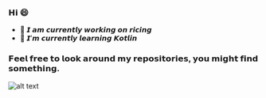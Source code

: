 ### 𝗛𝗶 😄
- 🔭 𝙄 𝙖𝙢 𝙘𝙪𝙧𝙧𝙚𝙣𝙩𝙡𝙮 𝙬𝙤𝙧𝙠𝙞𝙣𝙜 𝙤𝙣 𝙧𝙞𝙘𝙞𝙣𝙜
- 🌱 𝙄’𝙢 𝙘𝙪𝙧𝙧𝙚𝙣𝙩𝙡𝙮 𝙡𝙚𝙖𝙧𝙣𝙞𝙣𝙜 𝙆𝙤𝙩𝙡𝙞𝙣
### 𝗙𝗲𝗲𝗹 𝗳𝗿𝗲𝗲 𝘁𝗼 𝗹𝗼𝗼𝗸 𝗮𝗿𝗼𝘂𝗻𝗱 𝗺𝘆 𝗿𝗲𝗽𝗼𝘀𝗶𝘁𝗼𝗿𝗶𝗲𝘀, 𝘆𝗼𝘂 𝗺𝗶𝗴𝗵𝘁 𝗳𝗶𝗻𝗱 𝘀𝗼𝗺𝗲𝘁𝗵𝗶𝗻𝗴.

![alt text](https://host.juicehq.xyz/uploads/b4fa1db0-5e4d-4990-a945-3d3e58e43468/wKrPCcs5.png)

